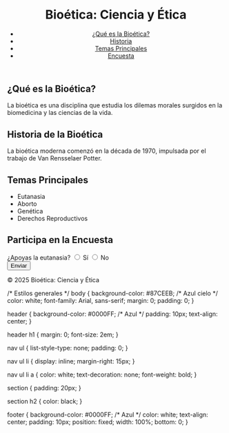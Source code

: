 <!DOCTYPE html>
<html lang="es">
<head>
  <meta charset="UTF-8">
  <meta name="viewport" content="width=device-width, initial-scale=1.0">
  <title>Bioética: Ciencia y Ética</title>
  <link rel="stylesheet" href="styles.css">
</head>
<body>
  <header>
    <h1>Bioética: Ciencia y Ética</h1>
    <nav>
      <ul>
        <li><a href="#definicion">¿Qué es la Bioética?</a></li>
        <li><a href="#historia">Historia</a></li>
        <li><a href="#temas">Temas Principales</a></li>
        <li><a href="#encuesta">Encuesta</a></li>
      </ul>
    </nav>
  </header>

  <section id="definicion">
    <h2>¿Qué es la Bioética?</h2>
    <p>La bioética es una disciplina que estudia los dilemas morales surgidos en la biomedicina y las ciencias de la vida.</p>
  </section>

  <section id="historia">
    <h2>Historia de la Bioética</h2>
    <p>La bioética moderna comenzó en la década de 1970, impulsada por el trabajo de Van Rensselaer Potter.</p>
  </section>

  <section id="temas">
    <h2>Temas Principales</h2>
    <ul>
      <li>Eutanasia</li>
      <li>Aborto</li>
      <li>Genética</li>
      <li>Derechos Reproductivos</li>
    </ul>
  </section>

  <section id="encuesta">
    <h2>Participa en la Encuesta</h2>
    <form>
      <label for="eutanasia">¿Apoyas la eutanasia?</label>
      <input type="radio" id="eutanasia" name="eutanasia" value="sí"> Sí
      <input type="radio" id="eutanasia" name="eutanasia" value="no"> No
      <br>
      <button type="submit">Enviar</button>
    </form>
  </section>

  <footer>
    <p>&copy; 2025 Bioética: Ciencia y Ética</p>
  </footer>
</body>
</html>
/* Estilos generales */
body {
  background-color: #87CEEB; /* Azul cielo */
  color: white;
  font-family: Arial, sans-serif;
  margin: 0;
  padding: 0;
}

header {
  background-color: #0000FF; /* Azul */
  padding: 10px;
  text-align: center;
}

header h1 {
  margin: 0;
  font-size: 2em;
}

nav ul {
  list-style-type: none;
  padding: 0;
}

nav ul li {
  display: inline;
  margin-right: 15px;
}

nav ul li a {
  color: white;
  text-decoration: none;
  font-weight: bold;
}

section {
  padding: 20px;
}

section h2 {
  color: black;
}

footer {
  background-color: #0000FF; /* Azul */
  color: white;
  text-align: center;
  padding: 10px;
  position: fixed;
  width: 100%;
  bottom: 0;
}

 
